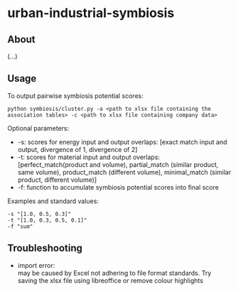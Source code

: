 # urban-industrial-symbiosis

## About
(...)

## Usage
To output pairwise symbiosis potential scores:
```
python symbiosis/cluster.py -a <path to xlsx file containing the association tables> -c <path to xlsx file containing company data> 
```

Optional parameters:
*  -s: scores for energy input and output overlaps: [exact match input and output, divergence of 1, divergence of 2]
*  -t: scores for material input and output overlaps: [perfect_match(product and volume), partial_match (similar product, same volume), product_match (different volume), minimal_match (similar product, different volume)]
*  -f: function to accumulate symbiosis potential scores into final score

Examples and standard values:
```
-s "[1.0, 0.5, 0.3]"  
-t "[1.0, 0.3, 0.5, 0.1]"
-f "sum"
```

## Troubleshooting
*  import error:  
   may be caused by Excel not adhering to file format standards. Try saving the xlsx file using libreoffice or remove colour highlights
